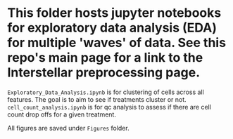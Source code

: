 # This folder hosts jupyter notebooks for exploratory data analysis (EDA) for multiple 'waves' of data. See this repo's main page for a link to the Interstellar preprocessing page.

```Exploratory_Data_Analysis.ipynb```
is for clustering of cells across all features. The goal is to aim to see if treatments cluster or not.
```cell_count_analysis.ipynb``` is for qc analysis to assess if there are cell count drop offs for a given treatment.

All figures are saved under `Figures` folder.
